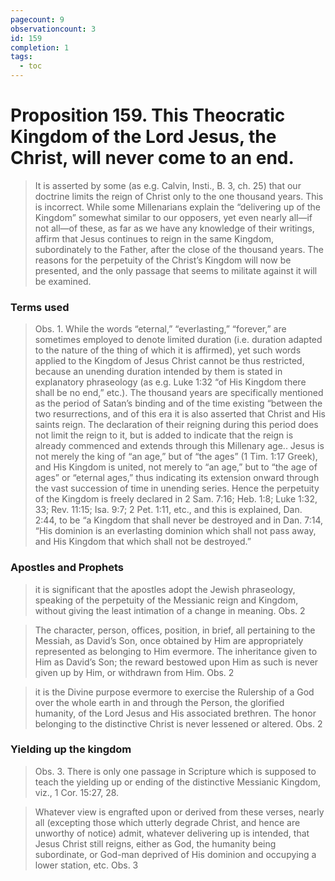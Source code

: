 ```yaml
---
pagecount: 9
observationcount: 3
id: 159
completion: 1
tags:
  - toc
---
```

# Proposition 159. This Theocratic Kingdom of the Lord Jesus, the Christ, will never come to an end.

>It is asserted by some (as e.g. Calvin, Insti., B. 3, ch. 25) that our doctrine limits the reign of Christ only to the one thousand years. This is incorrect. While some Millenarians explain the “delivering up of the Kingdom” somewhat similar to our opposers, yet even nearly all—if not all—of these, as far as we have any knowledge of their writings, affirm that Jesus continues to reign in the same Kingdom, subordinately to the Father, after the close of the thousand years. The reasons for the perpetuity of the Christ’s Kingdom will now be presented, and the only passage that seems to militate against it will be examined.
### Terms used
>Obs. 1. While the words “eternal,” “everlasting,” “forever,” are sometimes employed to denote limited duration (i.e. duration adapted to the nature of the thing of which it is affirmed), yet such words applied to the Kingdom of Jesus Christ cannot be thus restricted, because an unending duration intended by them is stated in explanatory phraseology (as e.g. Luke 1:32 “of His Kingdom there shall be no end,” etc.). The thousand years are specifically mentioned as the period of Satan’s binding and of the time existing “between the two resurrections, and of this era it is also asserted that Christ and His saints reign. The declaration of their reigning during this period does not limit the reign to it, but is added to indicate that the reign is already commenced and extends through this Millenary age.. Jesus is not merely the king of “an age,” but of “the ages” (1 Tim. 1:17 Greek), and His Kingdom is united, not merely to “an age,” but to “the age of ages” or “eternal ages,” thus indicating its extension onward through the vast succession of time in unending series. Hence the perpetuity of the Kingdom is freely declared in 2 Sam. 7:16; Heb. 1:8; Luke 1:32, 33; Rev. 11:15; Isa. 9:7; 2 Pet. 1:11, etc., and this is explained, Dan. 2:44, to be “a Kingdom that shall never be destroyed and in Dan. 7:14, “His dominion is an everlasting dominion which shall not pass away, and His Kingdom that which shall not be destroyed.”

### Apostles and Prophets
>it is significant that the apostles adopt the Jewish phraseology, speaking of the perpetuity of the Messianic reign and Kingdom, without giving the least intimation of a change in meaning.
>Obs. 2

>The character, person, offices, position, in brief, all pertaining to the Messiah, as David’s Son, once obtained by Him are appropriately represented as belonging to Him evermore. The inheritance given to Him as David’s Son; the reward bestowed upon Him as such is never given up by Him, or withdrawn from Him.
>Obs. 2

>it is the Divine purpose evermore to exercise the Rulership of a God over the whole earth in and through the Person, the glorified humanity, of the Lord Jesus and His associated brethren. The honor belonging to the distinctive Christ is never lessened or altered.
>Obs. 2
### Yielding up the kingdom
>Obs. 3. There is only one passage in Scripture which is supposed to teach the yielding up or ending of the distinctive Messianic Kingdom, viz., 1 Cor. 15:27, 28.

>Whatever view is engrafted upon or derived from these verses, nearly all (excepting those which utterly degrade Christ, and hence are unworthy of notice) admit, whatever delivering up is intended, that Jesus Christ still reigns, either as God, the humanity being subordinate, or God-man deprived of His dominion and occupying a lower station, etc.
>Obs. 3